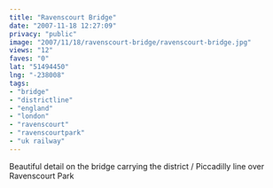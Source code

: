 ```yaml
---
title: "Ravenscourt Bridge"
date: "2007-11-18 12:27:09"
privacy: "public"
image: "2007/11/18/ravenscourt-bridge/ravenscourt-bridge.jpg"
views: "12"
faves: "0"
lat: "51494450"
lng: "-238008"
tags:
- "bridge"
- "districtline"
- "england"
- "london"
- "ravenscourt"
- "ravenscourtpark"
- "uk railway"
---
```

Beautiful detail on the bridge carrying the district / Piccadilly line over Ravenscourt Park
